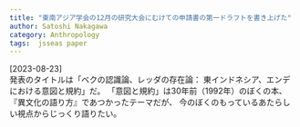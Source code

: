 ```yaml
---
title: "東南アジア学会の12月の研究大会にむけての申請書の第一ドラフトを書き上げた"
author: Satoshi Nakagawa
category: Anthropology
tags:  jsseas paper
---
```


[2023-08-23]  
 発表のタイトルは「ベクの認識論、レッダの存在論：
東インドネシア、エンデにおける意図と規約」だ。
「意図と規約」は30年前（1992年）のぼくの本、
『異文化の語り方』であつかったテーマだが、
今のぼくのもっているあたらしい視点からじっくり語りたい。


